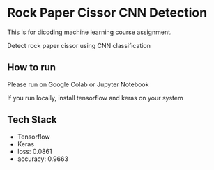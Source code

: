 
# Rock Paper Cissor CNN Detection

This is for dicoding machine learning course assignment.

Detect rock paper cissor using CNN classification
## How to run

Please run on Google Colab or Jupyter Notebook

If you run locally, install tensorflow and keras on your system


## Tech Stack

- Tensorflow
- Keras
- loss: 0.0861
- accuracy: 0.9663
